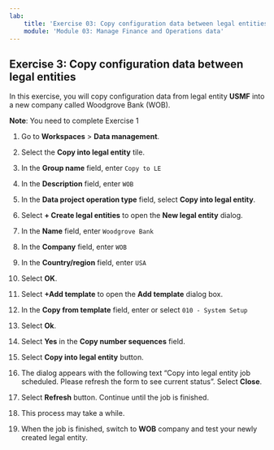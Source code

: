 ```yaml
---
lab:
    title: 'Exercise 03: Copy configuration data between legal entities'
    module: 'Module 03: Manage Finance and Operations data'
---
```

## Exercise 3: Copy configuration data between legal entities

In this exercise, you will copy configuration data from legal entity **USMF** into a new company called Woodgrove Bank (WOB).

**Note**: You need to complete Exercise 1

1.  Go to **Workspaces** > **Data management**.

2.  Select the **Copy into legal entity** tile.

3.  In the **Group name** field, enter `Copy to LE`

4.  In the **Description** field, enter `WOB`

5.  In the **Data project operation type** field, select **Copy into legal entity**.

6.  Select **+ Create legal entities** to open the **New legal entity** dialog.

7.  In the **Name** field, enter `Woodgrove Bank`

8.  In the **Company** field, enter `WOB`

9.  In the **Country/region** field, enter `USA`

10. Select **OK**.

11. Select **+Add template** to open the **Add template** dialog box.

12. In the **Copy from template** field, enter or select `010 - System Setup`

13. Select **Ok**. 

14. Select **Yes** in the **Copy number sequences** field.

15. Select **Copy into legal entity** button.

16. The dialog appears with the following text “Copy into legal entity job scheduled. Please refresh the form to see current status”. Select **Close**.

17. Select **Refresh** button. Continue until the job is finished.

18. This process may take a while.

19. When the job is finished, switch to **WOB** company and test your newly created legal entity.

